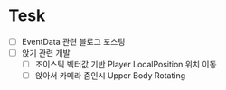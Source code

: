 
# Tesk

- [ ] EventData 관련 블로그 포스팅
- [ ] 앉기 관련 개발
	- [ ] 조이스틱 벡터값 기반 Player LocalPosition 위치 이동
	- [ ] 앉아서 카메라 줌인시 Upper Body Rotating
